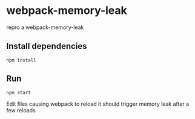 # webpack-memory-leak
repro a webpack-memory-leak

## Install dependencies

```
npm install 
```

## Run

```
npm start
```

Edit files causing webpack to reload it should trigger memory leak after a few reloads
